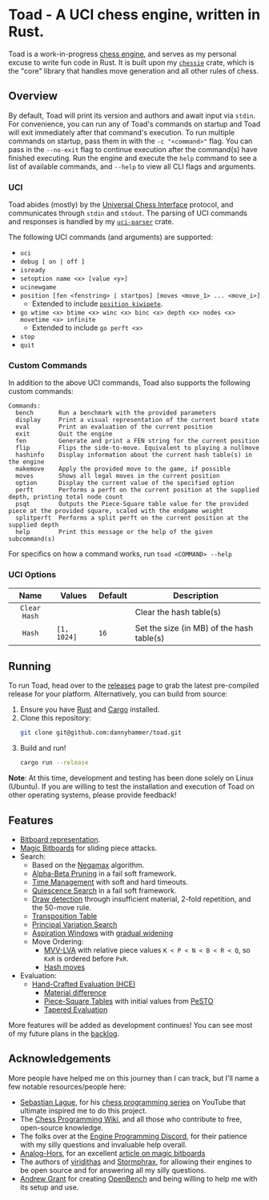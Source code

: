 # Toad - A UCI chess engine, written in Rust.

Toad is a work-in-progress [chess engine](https://en.wikipedia.org/wiki/Chess_engine), and serves as my personal excuse to write fun code in Rust.
It is built upon my [`chessie`](https://crates.io/crates/chessie) crate, which is the "core" library that handles move generation and all other rules of chess.

## Overview

By default, Toad will print its version and authors and await input via `stdin`.
For convenience, you can run any of Toad's commands on startup and Toad will exit immediately after that command's execution.
To run multiple commands on startup, pass them in with the `-c "<command>"` flag.
You can pass in the `--no-exit` flag to continue execution after the command(s) have finished executing.
Run the engine and execute the `help` command to see a list of available commands, and `--help` to view all CLI flags and arguments.

### UCI

Toad abides (mostly) by the [Universal Chess Interface](https://backscattering.de/chess/uci/) protocol, and communicates through `stdin` and `stdout`.
The parsing of UCI commands and responses is handled by my [`uci-parser`](https://crates.io/crates/uci-parser) crate.

The following UCI commands (and arguments) are supported:

-   `uci`
-   `debug [ on | off ]`
-   `isready`
-   `setoption name <x> [value <y>]`
-   `ucinewgame`
-   `position [fen <fenstring> | startpos] [moves <move_1> ... <move_i>]`
    -   Extended to include [`position kiwipete`](https://www.chessprogramming.org/Perft_Results#Position_2).
-   `go wtime <x> btime <x> winc <x> binc <x> depth <x> nodes <x> movetime <x> infinite`
    -   Extended to include `go perft <x>`
-   `stop`
-   `quit`

### Custom Commands

In addition to the above UCI commands, Toad also supports the following custom commands:

```
Commands:
  bench       Run a benchmark with the provided parameters
  display     Print a visual representation of the current board state
  eval        Print an evaluation of the current position
  exit        Quit the engine
  fen         Generate and print a FEN string for the current position
  flip        Flips the side-to-move. Equivalent to playing a nullmove
  hashinfo    Display information about the current hash table(s) in the engine
  makemove    Apply the provided move to the game, if possible
  moves       Shows all legal moves in the current position
  option      Display the current value of the specified option
  perft       Performs a perft on the current position at the supplied depth, printing total node count
  psqt        Outputs the Piece-Square table value for the provided piece at the provided square, scaled with the endgame weight
  splitperft  Performs a split perft on the current position at the supplied depth
  help        Print this message or the help of the given subcommand(s)
```

For specifics on how a command works, run `toad <COMMAND> --help`

### UCI Options

|     Name     | Values      | Default | Description                               |
| :----------: | ----------- | ------- | ----------------------------------------- |
| `Clear Hash` |             |         | Clear the hash table(s)                   |
|    `Hash`    | `[1, 1024]` | `16`    | Set the size (in MB) of the hash table(s) |

## Running

To run Toad, head over to the [releases](https://github.com/dannyhammer/toad/releases) page to grab the latest pre-compiled release for your platform.
Alternatively, you can build from source:

1. Ensure you have [Rust](https://www.rust-lang.org/) and [Cargo](https://doc.rust-lang.org/cargo/) installed.
2. Clone this repository:
    ```sh
    git clone git@github.com:dannyhammer/toad.git
    ```
3. Build and run!
    ```sh
    cargo run --release
    ```

**Note**: At this time, development and testing has been done solely on Linux (Ubuntu).
If you are willing to test the installation and execution of Toad on other operating systems, please provide feedback!

## Features

-   [Bitboard representation](https://www.chessprogramming.org/Bitboards).
-   [Magic Bitboards](https://www.chessprogramming.org/Magic_Bitboards) for sliding piece attacks.
-   Search:
    -   Based on the [Negamax](https://www.chessprogramming.org/Negamax) algorithm.
    -   [Alpha-Beta Pruning](https://www.chessprogramming.org/Alpha-Beta#Negamax_Framework) in a fail soft framework.
    -   [Time Management](https://www.chessprogramming.org/Time_Management) with soft and hard timeouts.
    -   [Quiescence Search](https://www.chessprogramming.org/Quiescence_Search) in a fail soft framework.
    -   [Draw detection](https://www.chessprogramming.org/Draw) through insufficient material, 2-fold repetition, and the 50-move rule.
    -   [Transposition Table](https://www.chessprogramming.org/Transposition_Table)
    -   [Principal Variation Search](https://www.chessprogramming.org/Principal_Variation_Search)
    -   [Aspiration Windows](https://www.chessprogramming.org/Aspiration_Windows) with [gradual widening](https://www.chessprogramming.org/Aspiration_Windows#Gradual_Widening)
    -   Move Ordering:
        -   [MVV-LVA](https://www.chessprogramming.org/MVV-LVA) with relative piece values `K < P < N < B < R < Q`, so `KxR` is ordered before `PxR`.
        -   [Hash moves](https://www.chessprogramming.org/Hash_Move)
-   Evaluation:
    -   [Hand-Crafted Evaluation (HCE)](https://www.chessprogramming.org/Evaluation)
        -   [Material difference](https://www.chessprogramming.org/Material)
        -   [Piece-Square Tables](https://www.chessprogramming.org/Piece-Square_Tables) with initial values from [PeSTO](https://www.chessprogramming.org/PeSTO%27s_Evaluation_Function#Source_Code)
        -   [Tapered Evaluation](https://www.chessprogramming.org/Tapered_Eval)

More features will be added as development continues! You can see most of my future plans in the [backlog](https://github.com/dannyhammer/toad/issues).

## Acknowledgements

More people have helped me on this journey than I can track, but I'll name a few notable resources/people here:

-   [Sebastian Lague](https://www.youtube.com/@SebastianLague), for his [chess programming series](https://www.youtube.com/watch?v=_vqlIPDR2TU&list=PLFt_AvWsXl0cvHyu32ajwh2qU1i6hl77c) on YouTube that ultimate inspired me to do this project.
-   The [Chess Programming Wiki](https://www.chessprogramming.org/), and all those who contribute to free, open-source knowledge.
-   The folks over at the [Engine Programming Discord](https://discord.com/invite/F6W6mMsTGN), for their patience with my silly questions and invaluable help overall.
-   [Analog-Hors](https://github.com/analog-hors), for an excellent [article on magic bitboards](https://analog-hors.github.io/site/magic-bitboards/)
-   The authors of [viridithas](https://github.com/cosmobobak/viridithas/) and [Stormphrax](https://github.com/Ciekce/Stormphrax), for allowing their engines to be open source and for answering all my silly questions.
-   [Andrew Grant](https://github.com/AndyGrant/) for creating [OpenBench](https://github.com/AndyGrant/OpenBench) and being willing to help me with its setup and use.
